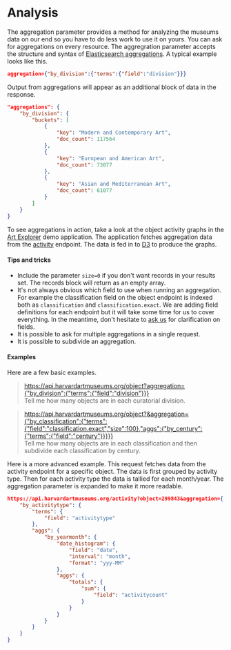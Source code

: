 # Analysis

The aggregation parameter provides a method for analyzing the museums data on our end so you have to do less work to use it on yours. You can ask for aggregations on every resource. The aggregration parameter accepts the structure and syntax of [Elasticsearch aggregations](https://www.elastic.co/guide/en/elasticsearch/reference/5.6/search-aggregations.html#_structuring_aggregations). A typical example looks like this.

```json
aggregation={"by_division":{"terms":{"field":"division"}}}
```

Output from aggregations will appear as an additional block of data in the response. 

```json
"aggregations": {
    "by_division": {
        "buckets": [
            {
                "key": "Modern and Contemporary Art",
                "doc_count": 117564
            },
            {
                "key": "European and American Art",
                "doc_count": 73077
            },
            {
                "key": "Asian and Mediterranean Art",
                "doc_count": 61077
            }
        ]
    }
}
```

To see aggregations in action, take a look at the object activity graphs in the [Art Explorer](http://apps.harvardartmuseums.org/art-explorer/) demo application. The application fetches aggregation data from the [activity](https://github.com/harvardartmuseums/api-docs/blob/master/sections/activity.md) endpoint. The data is fed in to [D3](https://d3js.org/) to produce the graphs.  

#### Tips and tricks

* Include the parameter `size=0` if you don't want records in your results set. The records block will return as an empty array.
* It's not always obvious which field to use when running an aggregation. For example the classification field on the object endpoint is indexed both as `classification` and `classification.exact`. We are adding field definitions for each endpoint but it will take some time for us to cover everything. In the meantime, don't hesitate to [ask us](https://docs.google.com/forms/d/118WjSPgKEYBjLU3B3iUkELwHbgeWryVb_5hw3o6_3K8/viewform) for clarification on fields.
* It is possible to ask for multiple aggregations in a single request.
* It is possible to subdivide an aggregation.

#### Examples

Here are a few basic examples.  

> https://api.harvardartmuseums.org/object?aggregation={"by_division":{"terms":{"field":"division"}}}  
> Tell me how many objects are in each curatorial division.  

> https://api.harvardartmuseums.org/object?&aggregation={"by_classification":{"terms":{"field":"classification.exact","size":100},"aggs":{"by_century":{"terms":{"field":"century"}}}}}  
> Tell me how many objects are in each classification and then subdivide each classification by century.

Here is a more advanced example. This request fetches data from the activity endpoint for a specific object. The data is first grouped by activity type. Then for each activity type the data is tallied for each month/year. The aggregation parameter is expanded to make it more readable.

```json
https://api.harvardartmuseums.org/activity?object=299843&aggregation={
    "by_activitytype": {
        "terms": {
            "field": "activitytype"
        },
        "aggs": {
            "by_yearmonth": {
                "date_histogram": {
                    "field": "date",
                    "interval": "month",
                    "format": "yyy-MM"
                },
                "aggs": {
                    "totals": {
                        "sum": {
                            "field": "activitycount"
                        }
                    }
                }
            }
        }
    }
}
```